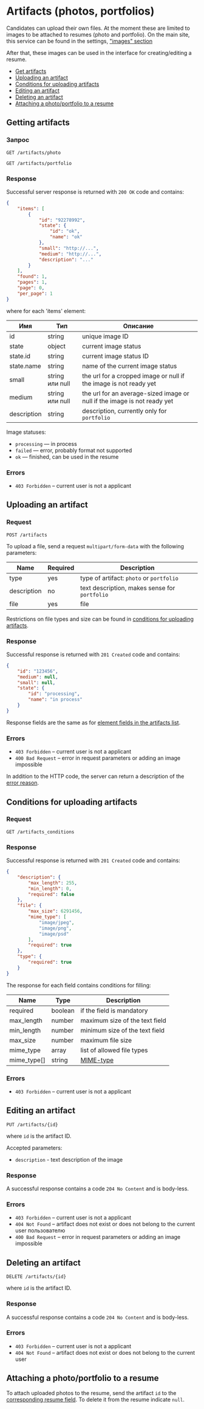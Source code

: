 # Artifacts (photos, portfolios)

Candidates can upload their own files. At the moment these are limited to
images to be attached to resumes (photo and portfolio). On the main site,
this service can be found in the settings, ["images" section](https://hh.ru/applicant/gallery)

After that, these images can be used in the interface for creating/editing
a resume.

* [Get artifacts](#list)
* [Uploading an artifact](#upload)
* [Conditions for uploading artifacts](#conditions)
* [Editing an artifact](#edit)
* [Deleting an artifact](#delete)
* [Attaching a photo/portfolio to a resume](#link-with-resume)


<a name="list"></a>
## Getting artifacts

### Запрос

```
GET /artifacts/photo
```

```
GET /artifacts/portfolio
```

### Response

Successful server response is returned with `200 OK` code and contains:

```json
{
    "items": [
        {
            "id": "92278992",
            "state": {
                "id": "ok",
                "name": "ok"
            },
            "small": "http://...",
            "medium": "http://...",
            "description": "..."
        }
    ],
    "found": 1,
    "pages": 1,
    "page": 0,
    "per_page": 1
}
```

where for each 'items' element:

<a name="item"></a>

Имя | Тип | Описание
--- | --- | --------
id | string | unique image ID
state | object | current image status
state.id | string | current image status ID
state.name | string | name of the current image status
small | string или null | the url for a cropped image or null if the image is not ready yet
medium | string или null | the url for an average-sized image or null if the image is not ready yet
description | string | description, currently only for `portfolio`

Image statuses:

* `processing` — in process
* `failed` — error, probably format not supported
* `ok` — finished, can be used in the resume

### Errors

* `403 Forbidden` – current user is not a applicant


<a name="upload"></a>
## Uploading an artifact

### Request

```
POST /artifacts
```

To upload a file, send a request `multipart/form-data` with the following parameters:

Name| Required| Description
--- | ------------ | --------
type | yes | type of artifact: `photo` or `portfolio`
description | no | text description, makes sense for `portfolio`
file | yes | file

Restrictions on file types and size can be found in [conditions for uploading artifacts](#conditions).

### Response

Successful response is returned with `201 Created` code and contains:

```json
{
    "id": "123456",
    "medium": null,
    "small": null,
    "state": {
        "id": "processing",
        "name": "in process"
    }
}
```

Response fields are the same as for [element fields in the artifacts list](#item).

### Errors

* `403 Forbidden` – current user is not a applicant
* `400 Bad Request` – error in request parameters or adding an image impossible

In addition to the HTTP code, the server can return a description of the [error reason](errors.md#artifacts).


<a name="conditions"></a>
## Conditions for uploading artifacts

### Request

```
GET /artifacts_conditions
```

### Response

Successful response is returned with `201 Created` code and contains:

```json
{
    "description": {
        "max_length": 255,
        "min_length": 0,
        "required": false
    },
    "file": {
        "max_size": 6291456,
        "mime_type": [
            "image/jpeg",
            "image/png",
            "image/psd"
        ],
        "required": true
    },
    "type": {
        "required": true
    }
}
```

The response for each field contains conditions for filling:

Name | Type | Description
--- | --- | --------
required | boolean | if the field is mandatory
max_length | number | maximum size of the text field
min_length | number | minimum size of the text field
max_size | number | maximum file size
mime_type | array  | list of allowed file types
mime_type[] | string | [MIME-type](https://www.iana.org/assignments/media-types/media-types.xhtml)

### Errors

* `403 Forbidden` – current user is not a applicant


<a name="edit"></a>
## Editing an artifact

```
PUT /artifacts/{id}
```

where `id` is the artifact ID.

Accepted parameters:

* `description` - text description of the image

### Response

A successful response contains a code `204 No Content` and is body-less.

### Errors

* `403 Forbidden` – current user is not a applicant
* `404 Not Found` – artifact does not exist or does not belong to the current user
  пользователю
* `400 Bad Request` – error in request parameters or adding an image impossible


<a name="delete"></a>
## Deleting an artifact

```
DELETE /artifacts/{id}
```

where `id` is the artifact ID.

### Response

A successful response contains a code `204 No Content` and is body-less.

### Errors

* `403 Forbidden` – current user is not a applicant
* `404 Not Found` – artifact does not exist or does not belong to the current user
  

<a name="link-with-resume"></a>
## Attaching a photo/portfolio to a resume

To attach uploaded photos to the resume, send the artifact `id`
to the [corresponding resume field](resumes.md#resume-fields).
To delete it from the resume indicate `null`.
